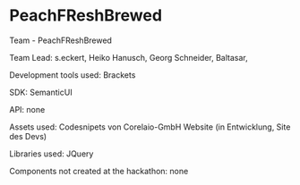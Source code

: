# PeachFReshBrewed
Team - PeachFReshBrewed

Team Lead: s.eckert, Heiko Hanusch, Georg Schneider, Baltasar, 

Development tools used: Brackets

SDK: SemanticUI

API: none

Assets used: Codesnipets von Corelaio-GmbH Website (in Entwicklung, Site des Devs)

Libraries used: JQuery

Components not created at the hackathon: none
